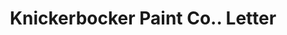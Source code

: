 ---
doi: 10.7916/D8T73VGN
date_other: '1917'
date_other_textual: '1917'
form: correspondence
genre:
- Letters (correspondence)
name:
- Knickerbocker Paint Co.
object_in_context_url: https://biggert.cul.columbia.edu/items/view/ave_biggert_01043
subject_hierarchical_geographic:
- New York, New York, United States
subject_name:
- Knickerbocker Paint Co.
title: Knickerbocker Paint Co.. Letter
sort_title: Knickerbocker Paint Co.. Letter
call_number: ave_biggert_01043
coordinates:
- 40.71277777777778,-74.00583333333333
pid: ave_biggert_01043
identifiers: ave_biggert_01043
canvas_id: ldpd:396310
permalink: "/items/ave_biggert_01043/"
layout: iiif-image-page
---